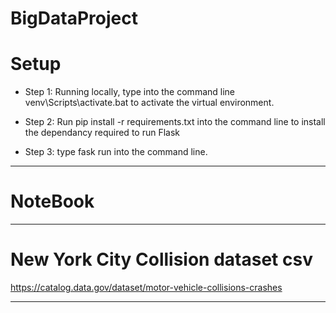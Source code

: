 # BigDataProject

# Setup
* Step 1: Running locally, type into the command line venv\Scripts\activate.bat to activate the virtual environment.

* Step 2: Run pip install -r requirements.txt into the command line to install the dependancy required to run Flask

* Step 3: type fask run into the command line.

_____________________________________________________

# NoteBook



_____________________________________________________

# New York City Collision dataset csv

https://catalog.data.gov/dataset/motor-vehicle-collisions-crashes


_____________________________________________________


